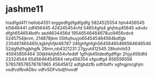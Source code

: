 # jashme11
hisdfgd411
hellob4551
erggedfgdfgdfgdfg
5824525554
hjm4456545
kl5646441
zdf456445
424245454vfd
54654ghj4
ghjhtuj45645 xdvdv
dfgh654654bdfv
asd4634456d
19546546464678uo9456vdvd
5245754jknm,
214878jkm
55tfujhuyjo654545464564bdfgb
235487465465l;kjjkhjhfjkl46787
24fghfghfgh56456465466564646546
52dgfhjfhgjkhgfk
26mn,nb4321231
27gyut412545
28hohiih53
45945856464
30ljkhkhjh654vfeddf
1gfhijk45tdedfgdffgn
2hjyj456dfd
23324544
6545646454564
rety456354
xfgvdfg4
656556556
578578578578787865
45645612
sdfgbdzfb
sdfrbdfv
xgfngjmcghjm
vsdfvdfbvADbv
vdfvSDFvlsdjfnvodf
